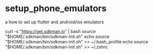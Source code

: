 # setup_phone_emulators

a how to set up flutter and android/ios emulators 

curl -s "https://get.sdkman.io" | bash
source "$HOME/.sdkman/bin/sdkman-init.sh"
echo source "$HOME/.sdkman/bin/sdkman-init.sh" >> ~/.bash_profile
echo source "$HOME/.sdkman/bin/sdkman-init.sh" >> ~/.zshrc

